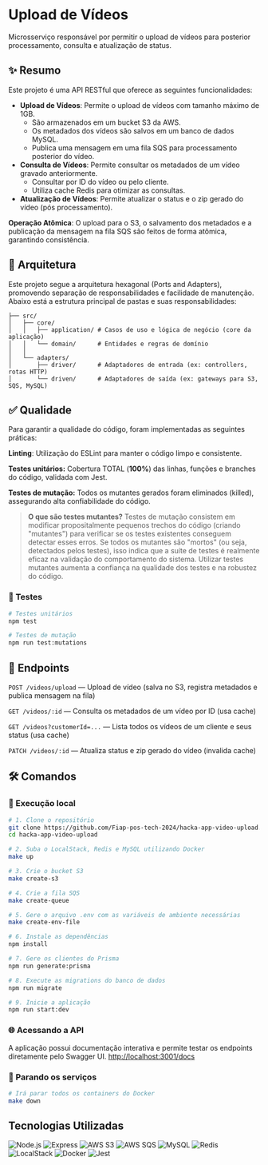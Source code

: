 # Upload de Vídeos
Microsserviço responsável por permitir o upload de vídeos para posterior processamento, consulta e atualização de status.

## ✨ Resumo
Este projeto é uma API RESTful que oferece as seguintes funcionalidades:

- **Upload de Vídeos**: Permite o upload de vídeos com tamanho máximo de 1GB.
  - São armazenados em um bucket S3 da AWS.
  - Os metadados dos vídeos são salvos em um banco de dados MySQL.
  - Publica uma mensagem em uma fila SQS para processamento posterior do vídeo.
- **Consulta de Vídeos**: Permite consultar os metadados de um vídeo gravado anteriormente.
  - Consultar por ID do vídeo ou pelo cliente.
  - Utiliza cache Redis para otimizar as consultas.
- **Atualização de Vídeos**: Permite atualizar o status e o zip gerado do vídeo (pós processamento).

**Operação Atômica**: O upload para o S3, o salvamento dos metadados e a publicação da mensagem na fila SQS são feitos de forma atômica, garantindo consistência.

## 📁 Arquitetura

Este projeto segue a arquitetura hexagonal (Ports and Adapters), promovendo separação de responsabilidades e facilidade de manutenção. Abaixo está a estrutura principal de pastas e suas responsabilidades:

```
├── src/
│   ├── core/
│   │   ├── application/ # Casos de uso e lógica de negócio (core da aplicação)
│   │   └── domain/      # Entidades e regras de domínio
│   │ 
│   └── adapters/
│       ├── driver/      # Adaptadores de entrada (ex: controllers, rotas HTTP)
│       └── driven/      # Adaptadores de saída (ex: gateways para S3, SQS, MySQL)
```

## ✅ Qualidade

Para garantir a qualidade do código, foram implementadas as seguintes práticas:

**Linting**: Utilização do ESLint para manter o código limpo e consistente.

**Testes unitários:** Cobertura TOTAL (**100%**) das linhas, funções e branches do código, validada com Jest.

**Testes de mutação:** Todos os mutantes gerados foram eliminados (killed), assegurando alta confiabilidade do código.

> **O que são testes mutantes?**
> Testes de mutação consistem em modificar propositalmente pequenos trechos do código (criando "mutantes") para verificar se os testes existentes conseguem detectar esses erros. Se todos os mutantes são "mortos" (ou seja, detectados pelos testes), isso indica que a suíte de testes é realmente eficaz na validação do comportamento do sistema. Utilizar testes mutantes aumenta a confiança na qualidade dos testes e na robustez do código.

### 🧪 Testes
```bash
# Testes unitários
npm test

# Testes de mutação
npm run test:mutations
```

## 📌 Endpoints

`POST /videos/upload` — Upload de vídeo (salva no S3, registra metadados e publica mensagem na fila)

`GET /videos/:id` — Consulta os metadados de um vídeo por ID (usa cache)

`GET /videos?customerId=...` — Lista todos os vídeos de um cliente e seus status (usa cache)

`PATCH /videos/:id` — Atualiza status e zip gerado do vídeo (invalida cache)

## 🛠️ Comandos

### 🚀 Execução local

```bash
# 1. Clone o repositório
git clone https://github.com/Fiap-pos-tech-2024/hacka-app-video-upload.git
cd hacka-app-video-upload

# 2. Suba o LocalStack, Redis e MySQL utilizando Docker
make up

# 3. Crie o bucket S3
make create-s3

# 4. Crie a fila SQS
make create-queue

# 5. Gere o arquivo .env com as variáveis de ambiente necessárias
make create-env-file

# 6. Instale as dependências
npm install

# 7. Gere os clientes do Prisma
npm run generate:prisma

# 8. Execute as migrations do banco de dados
npm run migrate

# 9. Inicie a aplicação
npm run start:dev
```

### 🌐 Acessando a API

A aplicação possui documentação interativa e permite testar os endpoints diretamente pelo Swagger UI. [http://localhost:3001/docs](http://localhost:3001/docs)


### 🛑 Parando os serviços
```bash
# Irá parar todos os containers do Docker
make down
```

## Tecnologias Utilizadas

![Node.js](https://img.shields.io/badge/Node.js-339933?logo=node.js&logoColor=white&style=flat-square)
![Express](https://img.shields.io/badge/Express-000000?logo=express&logoColor=white&style=flat-square)
![AWS S3](https://img.shields.io/badge/AWS%20S3-569A31?logo=amazon-aws&logoColor=white&style=flat-square)
![AWS SQS](https://img.shields.io/badge/AWS%20SQS-232F3E?logo=amazon-aws&logoColor=white&style=flat-square)
![MySQL](https://img.shields.io/badge/MySQL-336791?logo=mysql&logoColor=white&style=flat-square)
![Redis](https://img.shields.io/badge/Redis-DC382D?logo=redis&logoColor=white&style=flat-square)
![LocalStack](https://img.shields.io/badge/LocalStack-00BFFF?logo=amazon-aws&logoColor=white&style=flat-square)
![Docker](https://img.shields.io/badge/Docker-2496ED?logo=docker&logoColor=white&style=flat-square)
![Jest](https://img.shields.io/badge/Jest-C21325?logo=jest&logoColor=white&style=flat-square)
